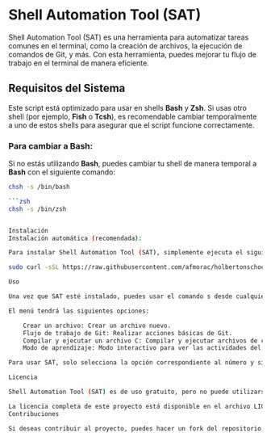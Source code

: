 # Shell Automation Tool (SAT)

Shell Automation Tool (SAT) es una herramienta para automatizar tareas comunes en el terminal, como la creación de archivos, la ejecución de comandos de Git, y más. Con esta herramienta, puedes mejorar tu flujo de trabajo en el terminal de manera eficiente.

## Requisitos del Sistema

Este script está optimizado para usar en shells **Bash** y **Zsh**. Si usas otro shell (por ejemplo, **Fish** o **Tcsh**), es recomendable cambiar temporalmente a uno de estos shells para asegurar que el script funcione correctamente.

### Para cambiar a **Bash**:

Si no estás utilizando **Bash**, puedes cambiar tu shell de manera temporal a **Bash** con el siguiente comando:

```bash
chsh -s /bin/bash

```zsh
chsh -s /bin/zsh


Instalación
Instalación automática (recomendada):

Para instalar Shell Automation Tool (SAT), simplemente ejecuta el siguiente comando en tu terminal:

sudo curl -sSL https://raw.githubusercontent.com/afmorac/holbertonschool-low_level_programming/master/sat/install.sh | sudo bash

Uso

Una vez que SAT esté instalado, puedes usar el comando s desde cualquier lugar de tu terminal para acceder al menú de Shell Automation Tool (SAT).

El menú tendrá las siguientes opciones:

    Crear un archivo: Crear un archivo nuevo.
    Flujo de trabajo de Git: Realizar acciones básicas de Git.
    Compilar y ejecutar un archivo C: Compilar y ejecutar archivos de código C.
    Modo de aprendizaje: Modo interactivo para ver las actividades del sistema.

Para usar SAT, solo selecciona la opción correspondiente al número y sigue las instrucciones en el terminal.

Licencia

Shell Automation Tool (SAT) es de uso gratuito, pero no puede utilizarse con fines comerciales ni generar ingresos para otros sin el permiso del autor. Si deseas usar esta herramienta, asegúrate de respetar esta restricción.

La licencia completa de este proyecto está disponible en el archivo LICENSE dentro del repositorio.
Contribuciones

Si deseas contribuir al proyecto, puedes hacer un fork del repositorio, hacer los cambios que consideres necesarios, y enviar un pull request.
